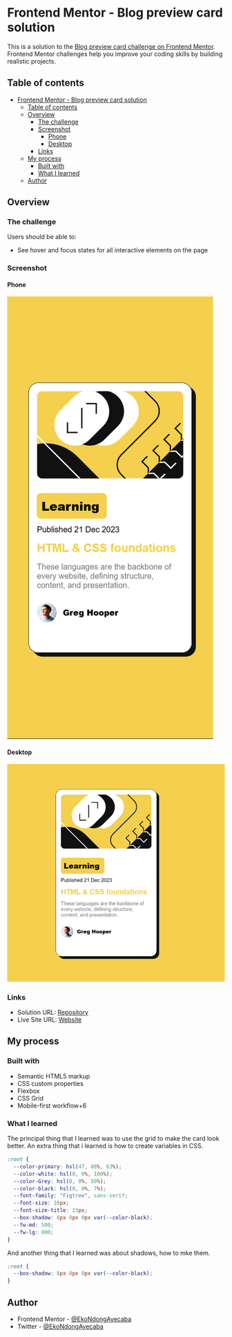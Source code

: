 # Frontend Mentor - Blog preview card solution

This is a solution to the [Blog preview card challenge on Frontend Mentor](https://www.frontendmentor.io/challenges/blog-preview-card-ckPaj01IcS). Frontend Mentor challenges help you improve your coding skills by building realistic projects.

## Table of contents

- [Frontend Mentor - Blog preview card solution](#frontend-mentor---blog-preview-card-solution)
  - [Table of contents](#table-of-contents)
  - [Overview](#overview)
    - [The challenge](#the-challenge)
    - [Screenshot](#screenshot)
      - [Phone](#phone)
      - [Desktop](#desktop)
    - [Links](#links)
  - [My process](#my-process)
    - [Built with](#built-with)
    - [What I learned](#what-i-learned)
  - [Author](#author)

## Overview

### The challenge

Users should be able to:

- See hover and focus states for all interactive elements on the page

### Screenshot

#### Phone

![Phone view](./assets/images/phone.png)

#### Desktop

![Desktop version](./assets/images/desktop.png)

### Links

- Solution URL: [Repository](https://github.com/Valchali/blog-card-preview-main)
- Live Site URL: [Website](https://ekondongayecaba.github.io/blog-card-preview-main)

## My process

### Built with

- Semantic HTML5 markup
- CSS custom properties
- Flexbox
- CSS Grid
- Mobile-first workflow+6

### What I learned

The principal thing that I learned was to use the grid to make the card look better. An extra thing that i learned is how to create variables in CSS.

```css
:root {
  --color-primary: hsl(47, 88%, 63%);
  --color-white: hsl(0, 0%, 100%);
  --color-Grey: hsl(0, 0%, 50%);
  --color-black: hsl(0, 0%, 7%);
  --font-family: "Figtree", sans-serif;
  --font-size: 16px;
  --font-size-title: 23px;
  --box-shadow: 8px 8px 0px var(--color-black);
  --fw-md: 500;
  --fw-lg: 800;
}
```

And another thing that I learned was about shadows, how to mke them.

```css
:root {
  --box-shadow: 8px 8px 0px var(--color-black);
}
```

## Author

- Frontend Mentor - [@EkoNdongAyecaba](https://www.frontendmentor.io/profile/EkoNdongAyecaba)
- Twitter - [@EkoNdongAyecaba](https://twitter.com/Shiitake_EGBM)
